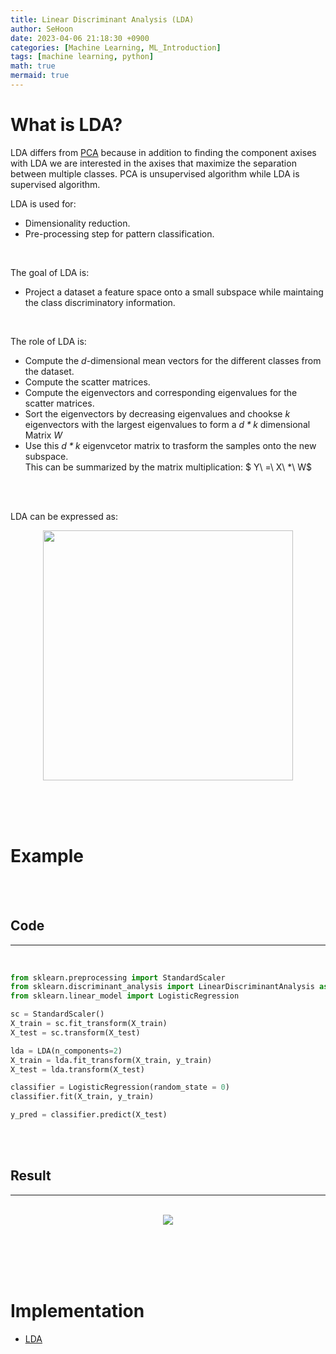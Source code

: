 ```yaml
---
title: Linear Discriminant Analysis (LDA)
author: SeHoon
date: 2023-04-06 21:18:30 +0900
categories: [Machine Learning, ML_Introduction]
tags: [machine learning, python]
math: true
mermaid: true
---
```


# What is LDA?
LDA differs from [PCA](https://csh970605.github.io/posts/PCA/) because in addition to finding the component axises with LDA we are interested in the axises that maximize the separation between multiple classes.
PCA is unsupervised algorithm while LDA is supervised algorithm.

LDA is used for:
+ Dimensionality reduction.<br>
+ Pre-processing step for pattern classification.<br>

<br>

The goal of LDA is:
+ Project a dataset a feature space onto a small subspace while maintaing the class discriminatory information.<br>
<br>

The role of LDA is:
+ Compute the *d*-dimensional mean vectors for the different classes from the dataset.<br>
+ Compute the scatter matrices.<br>
+ Compute the eigenvectors and corresponding eigenvalues for the scatter matrices.<br>
+ Sort the eigenvectors by decreasing eigenvalues and chookse *k* eigenvectors with the largest eigenvalues to form a *$d * k$* dimensional Matrix *W*<br>
+ Use this *$d * k$* eigenvcetor matrix to trasform the samples onto the new subspace.<br>
This can be summarized by the matrix multiplication: $ Y\ =\ X\ *\ W$

<br><br>

LDA can be expressed as:

<center>
<img src="https://user-images.githubusercontent.com/28240052/230391513-fa80c9b4-e76e-41b3-95ef-4aa0d8bcb6ad.png" width=400>
</center>

<br><br><br>

# Example
<br><br>

## Code
---
<br>

```py
from sklearn.preprocessing import StandardScaler
from sklearn.discriminant_analysis import LinearDiscriminantAnalysis as LDA
from sklearn.linear_model import LogisticRegression

sc = StandardScaler()
X_train = sc.fit_transform(X_train)
X_test = sc.transform(X_test)

lda = LDA(n_components=2)
X_train = lda.fit_transform(X_train, y_train)
X_test = lda.transform(X_test)

classifier = LogisticRegression(random_state = 0)
classifier.fit(X_train, y_train)

y_pred = classifier.predict(X_test)
```

<br><br>

## Result
---
<br>

<center>
<img src="https://user-images.githubusercontent.com/28240052/230391910-a71da4e3-67cb-4ca7-b3d7-a6c1d0c9ec96.png">
</center>

<br><br><br><br>

# Implementation

+ [LDA](https://github.com/csh970605/Machine-LearningA-Z/tree/main/Part%209%20-%20Dimensionality%20Reduction/Section%2044%20-%20Linear%20Discriminant%20Analysis%20(LDA)/Python)